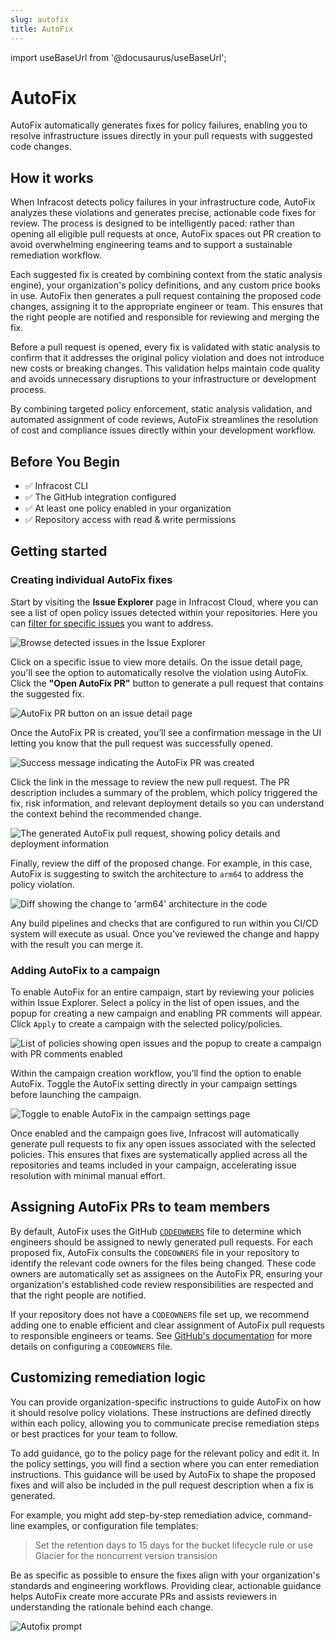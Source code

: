 ```yaml
---
slug: autofix
title: AutoFix
---
```


import useBaseUrl from '@docusaurus/useBaseUrl';

# AutoFix

AutoFix automatically generates fixes for policy failures, enabling you to resolve 
infrastructure issues directly in your pull requests with suggested code changes.

## How it works

When Infracost detects policy failures in your infrastructure code, AutoFix analyzes these violations and generates precise, actionable code fixes for review. The process is designed to be intelligently paced: rather than opening all eligible pull requests at once, AutoFix spaces out PR creation to avoid overwhelming engineering teams and to support a sustainable remediation workflow.

Each suggested fix is created by combining context from the static analysis engine), your organization's policy definitions, and any custom price books in use. AutoFix then generates a pull request containing the proposed code changes, assigning it to the appropriate engineer or team. This ensures that the right people are notified and responsible for reviewing and merging the fix.

Before a pull request is opened, every fix is validated with static analysis to confirm that it addresses the original policy violation and does not introduce new costs or breaking changes. This validation helps maintain code quality and avoids unnecessary disruptions to your infrastructure or development process.

By combining targeted policy enforcement, static analysis validation, and automated assignment of code reviews, AutoFix streamlines the resolution of cost and compliance issues directly within your development workflow.

## Before You Begin

* ✅ Infracost CLI
* ✅ The GitHub integration configured
* ✅ At least one policy enabled in your organization
* ✅ Repository access with read & write permissions

## Getting started

### Creating individual AutoFix fixes

Start by visiting the **Issue Explorer** page in Infracost Cloud, where you can see a list of open policy issues detected within your repositories. Here you can [filter for specific issues](/docs/infracost_cloud/issue_explorer/#filtering) you want to address.

![Browse detected issues in the Issue Explorer](/img/infracost-cloud/autofix/issue-browse.png)

Click on a specific issue to view more details. On the issue detail page, you'll see the option to automatically resolve the violation using AutoFix. Click the **"Open AutoFix PR"** button to generate a pull request that contains the suggested fix.

![AutoFix PR button on an issue detail page](/img/infracost-cloud/autofix/autofix-button.png)

Once the AutoFix PR is created, you’ll see a confirmation message in the UI letting you know that the pull request was successfully opened.

![Success message indicating the AutoFix PR was created](/img/infracost-cloud/autofix/autofix-created.png)

Click the link in the message to review the new pull request. The PR description includes a summary of the problem, which policy triggered the fix, risk information, and relevant deployment details so you can understand the context behind the recommended change.

![The generated AutoFix pull request, showing policy details and deployment information](/img/infracost-cloud/autofix/autofix-pr.png)

Finally, review the diff of the proposed change. For example, in this case, AutoFix is suggesting to switch the architecture to `arm64` to address the policy violation.

![Diff showing the change to 'arm64' architecture in the code](/img/infracost-cloud/autofix/diff.png)

Any build pipelines and checks that are configured to run within you CI/CD system will execute as usual. Once you've reviewed the
change and happy with the result you can merge it.

### Adding AutoFix to a campaign

To enable AutoFix for an entire campaign, start by reviewing your policies within Issue Explorer. Select a policy in the list of open issues, and the popup for creating a new campaign and enabling PR comments will appear. Click `Apply` to create a campaign with the selected policy/policies.

![List of policies showing open issues and the popup to create a campaign with PR comments enabled](/img/infracost-cloud/autofix/create-campaign.png)

Within the campaign creation workflow, you’ll find the option to enable AutoFix. Toggle the AutoFix setting directly in your campaign settings before launching the campaign.

![Toggle to enable AutoFix in the campaign settings page](/img/infracost-cloud/autofix/autofix-enabled.png)

Once enabled and the campaign goes live, Infracost will automatically generate pull requests to fix any open issues associated with the selected policies. This ensures that fixes are systematically applied across all the repositories and teams included in your campaign, accelerating issue resolution with minimal manual effort.

## Assigning AutoFix PRs to team members

By default, AutoFix uses the GitHub [`CODEOWNERS`](https://docs.github.com/en/repositories/managing-your-repositorys-settings-and-features/customizing-your-repository/about-code-owners) file to determine which engineers should be assigned to newly generated pull requests. For each proposed fix, AutoFix consults the `CODEOWNERS` file in your repository to identify the relevant code owners for the files being changed. These code owners are automatically set as assignees on the AutoFix PR, ensuring your organization's established code review responsibilities are respected and that the right people are notified.

If your repository does not have a `CODEOWNERS` file set up, we recommend adding one to enable efficient and clear assignment of AutoFix pull requests to responsible engineers or teams. See [GitHub's documentation](https://docs.github.com/en/repositories/managing-your-repositorys-settings-and-features/customizing-your-repository/about-code-owners) for more details on configuring a `CODEOWNERS` file.

## Customizing remediation logic 

You can provide organization-specific instructions to guide AutoFix on how it should resolve policy violations. These instructions are defined directly within each policy, allowing you to communicate precise remediation steps or best practices for your team to follow.

To add guidance, go to the policy page for the relevant policy and edit it. In the policy settings, you will find a section where you can enter remediation instructions. This guidance will be used by AutoFix to shape the proposed fixes and will also be included in the pull request description when a fix is generated.

For example, you might add step-by-step remediation advice, command-line examples, or configuration file templates:

> Set the retention days to 15 days for the bucket lifecycle rule or use Glacier for the noncurrent version transision

Be as specific as possible to ensure the fixes align with your organization's standards and engineering workflows. Providing clear, actionable guidance helps AutoFix create more accurate PRs and assists reviewers in understanding the rationale behind each change.


![Autofix prompt](/img/infracost-cloud/autofix/autofix-prompt.png)